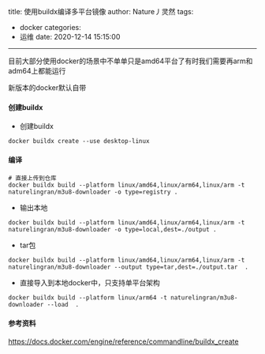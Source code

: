 title: 使用buildx编译多平台镜像
author: Nature丿灵然
tags:
  - docker
categories:
  - 运维
date: 2020-12-14 15:15:00
---
目前大部分使用docker的场景中不单单只是amd64平台了有时我们需要再arm和adm64上都能运行

<!--more-->

新版本的docker默认自带

#### 创建buildx

- 创建buildx

```shell
docker buildx create --use desktop-linux
```

#### 编译

```shell
# 直接上传到仓库
docker buildx build --platform linux/amd64,linux/arm64,linux/arm -t naturelingran/m3u8-downloader -o type=registry .
```

- 输出本地

```shell
docker buildx build --platform linux/amd64,linux/arm64,linux/arm -t naturelingran/m3u8-downloader -o type=local,dest=./output .
```

- tar包

```shell
docker buildx build --platform linux/amd64,linux/arm64,linux/arm -t naturelingran/m3u8-downloader --output type=tar,dest=./output.tar  .
```

- 直接导入到本地docker中，只支持单平台架构

```shell
docker buildx build --platform linux/arm64 -t naturelingran/m3u8-downloader --load  . 
```

#### 参考资料

<https://docs.docker.com/engine/reference/commandline/buildx_create>
